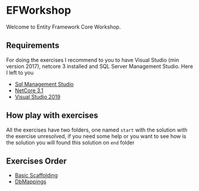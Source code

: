 # EFWorkshop

Welcome to Entity Framework Core Workshop. 

## Requirements 

For doing the exercises I recommend to you to have Visual Studio (min version 2017), netcore 3 installed and SQL Server Management Studio.
Here I left to you

- [Sql Management Studio](https://docs.microsoft.com/es-es/sql/ssms/download-sql-server-management-studio-ssms?view=sql-server-ver15)
- [NetCore 3.1](https://dotnet.microsoft.com/download/dotnet/3.1)
- [Visual Studio 2019](https://visualstudio.microsoft.com/es/vs/)

## How play with exercises

All the exercises have two folders, one named ```start``` with the solution with the exercise unresolved, if you need some help or you want to see how is the solution you will found this solution on ```end``` folder

## Exercises Order

- [Basic Scaffolding](/exercises/EntitiesScaffolding/Exercise.md)
- [DbMappings](/exercises/DbMappings/Exercise.md)
